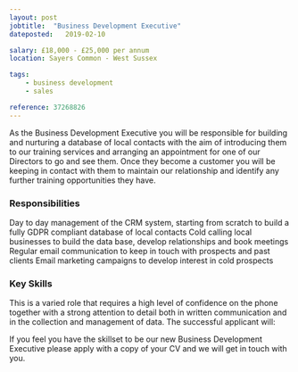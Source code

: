 ```yaml
---
layout: post
jobtitle:  "Business Development Executive"
dateposted:   2019-02-10

salary: £18,000 - £25,000 per annum
location: Sayers Common - West Sussex

tags:
    - business development
    - sales

reference: 37268826
---
```


As the Business Development Executive you will be responsible for building and nurturing a database of local contacts with the aim of introducing them to our training services and arranging an appointment for one of our Directors to go and see them. Once they become a customer you will be keeping in contact with them to maintain our relationship and identify any further training opportunities they have.

### Responsibilities

Day to day management of the CRM system, starting from scratch to build a fully GDPR compliant database of local contacts
Cold calling local businesses to build the data base, develop relationships and book meetings
Regular email communication to keep in touch with prospects and past clients
Email marketing campaigns to develop interest in cold prospects

### Key Skills

This is a varied role that requires a high level of confidence on the phone together with a strong attention to detail both in written communication and in the collection and management of data. The successful applicant will:

If you feel you have the skillset to be our new Business Development Executive please apply with a copy of your CV and we will get in touch with you.